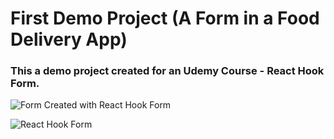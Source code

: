 # First Demo Project (A Form in a Food Delivery App)
### This a demo project created for an Udemy Course - React Hook Form.
![Form Created with React Hook Form](https://github.com/CodAffection/Premium-React-Hook-Form-Course-with-Food-Delivery-App/assets/32505654/255b4daf-7254-49ce-b6f5-3b2f6fab8562)


![React Hook Form](https://github.com/CodAffection/Premium-React-Hook-Form-Course-with-Food-Delivery-App/assets/32505654/11693887-e57e-4668-9d3c-cad3442286e6)


